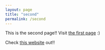 ```yaml
---
layout: page
title: "second"
permalink: /second
---
```

This is the second page!!
Visit <a href="https://deletins.github.io/demowebsite/first">the first page</a> :)


Check <a href="https://www.gradescope.com/">this website</a> out!!
